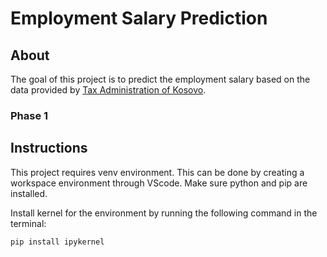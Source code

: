 # Employment Salary Prediction

## About

The goal of this project is to predict the employment salary based on the data provided by [Tax Administration of Kosovo](https://www.atk-ks.org/en/open-data/).

### Phase 1

## Instructions

This project requires venv environment. This can be done by creating a workspace environment through VScode. Make sure python and pip are installed.

Install kernel for the environment by running the following command in the terminal:

```bash
pip install ipykernel
```
